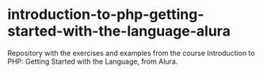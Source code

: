 # introduction-to-php-getting-started-with-the-language-alura
Repository with the exercises and examples from the course Introduction to PHP: Getting Started with the Language, from Alura.
